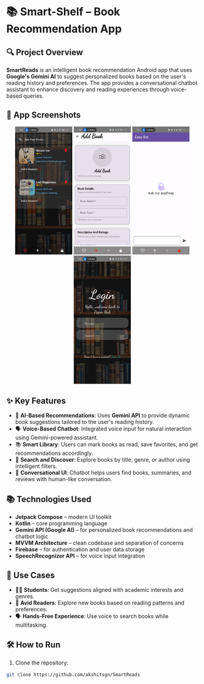 # 📚 Smart-Shelf – Book Recommendation App

## 🔍 Project Overview  
**SmartReads** is an intelligent book recommendation Android app that uses **Google's Gemini AI** to suggest personalized books based on the user's reading history and preferences. The app provides a conversational chatbot assistant to enhance discovery and reading experiences through voice-based queries.

## 📱 App Screenshots

<p align="center">
  <img src="https://github.com/akshitsgn/Smart-Shelf/blob/master/49066df7-0856-4498-b8a1-851b4f525438.jpg" alt="Home Screen" width="150"/>
  <img src="https://github.com/akshitsgn/Smart-Shelf/blob/master/9e8458e9-5c1b-4544-8342-24a8941cad0f.jpg" alt="Recommendations" width="150"/>
  <img src="https://github.com/akshitsgn/Smart-Shelf/blob/master/5a547d9d-857a-457f-8828-363904857fe5.jpg" alt="ChatBot Assistant" width="150"/>
  <img src="https://github.com/akshitsgn/Smart-Shelf/blob/master/b4c10049-2207-4206-8677-fe97d3db5892.jpg" alt="ChatBot Assistant" width="150"/>
</p>

## ✨ Key Features

- 🤖 **AI-Based Recommendations**: Uses **Gemini API** to provide dynamic book suggestions tailored to the user's reading history.
- 🗣️ **Voice-Based Chatbot**: Integrated voice input for natural interaction using Gemini-powered assistant.
- 📚 **Smart Library**: Users can mark books as read, save favorites, and get recommendations accordingly.
- 🔎 **Search and Discover**: Explore books by title, genre, or author using intelligent filters.
- 🧠 **Conversational UI**: Chatbot helps users find books, summaries, and reviews with human-like conversation.

## 📚 Technologies Used

- **Jetpack Compose** – modern UI toolkit
- **Kotlin** – core programming language
- **Gemini API (Google AI)** – for personalized book recommendations and chatbot logic
- **MVVM Architecture** – clean codebase and separation of concerns
- **Firebase** – for authentication and user data storage
- **SpeechRecognizer API** – for voice input integration

## 💼 Use Cases

- 🧑‍🎓 **Students**: Get suggestions aligned with academic interests and genres.
- 📖 **Avid Readers**: Explore new books based on reading patterns and preferences.
- 🗣️ **Hands-Free Experience**: Use voice to search books while multitasking.

## 🛠️ How to Run

1. Clone the repository:
```bash
git clone https://github.com/akshitsgn/SmartReads

